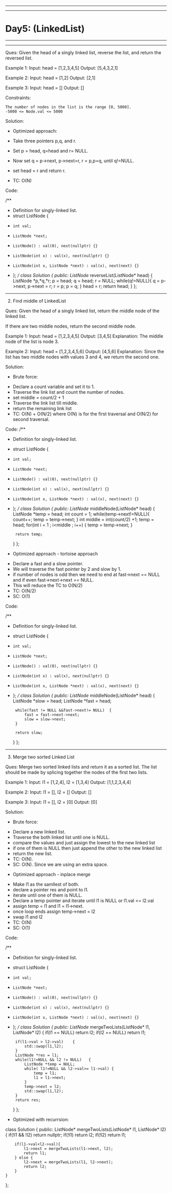 ---------------------------------------------------------------
---------------------------------------------------------------
# Day5: (LinkedList)
---------------------------------------------------------------
---------------------------------------------------------------

Ques: Given the head of a singly linked list, reverse the list, and return the reversed list.

Example 1:
    Input: head = [1,2,3,4,5]
    Output: [5,4,3,2,1]

Example 2:
    Input: head = [1,2]
    Output: [2,1]

Example 3:
    Input: head = []
    Output: []

Constraints:

    The number of nodes in the list is the range [0, 5000].
    -5000 <= Node.val <= 5000

Solution: 

* Optimized approach:

- Take three pointers p,q, and r. 
- Set p = head, q=head and r= NULL.
- Now set q = p->next, p->next=r, r = p,p=q, until q!=NULL.
- set head = r and return r.

- TC: O(N)

Code:

/**
 * Definition for singly-linked list.
 * struct ListNode {
 *     int val;
 *     ListNode *next;
 *     ListNode() : val(0), next(nullptr) {}
 *     ListNode(int x) : val(x), next(nullptr) {}
 *     ListNode(int x, ListNode *next) : val(x), next(next) {}
 * };
 */
class Solution {
public:
    ListNode* reverseList(ListNode* head) {
        ListNode *p,*q,*r;
        p = head;
        q = head;
        r = NULL;
        while(q!=NULL){
            q = p->next;
            p->next = r;
            r = p;
            p = q;
        }
        head = r;
        return head;
    }
};

---------------------------------------------------------------

2. Find middle of LinkedList 

Ques: Given the head of a singly linked list, return the middle node of the linked list.

If there are two middle nodes, return the second middle node.

Example 1:
    Input: head = [1,2,3,4,5]
    Output: [3,4,5]
    Explanation: The middle node of the list is node 3.

Example 2:
    Input: head = [1,2,3,4,5,6]
    Output: [4,5,6]
    Explanation: Since the list has two middle nodes with values 3 and 4, we return the second one.

Solution:


* Brute force:
 - Declare a count variable and set it to 1.
 - Traverse the link list and count the number of nodes.
 - set middle = count/2 + 1
 - Traverse the link list till middle.
 - return the remaining link list
 - TC: O(N) + O(N/2) where O(N) is for the first traversal and O(N/2) for second traversal. 

Code:
/**
 * Definition for singly-linked list.
 * struct ListNode {
 *     int val;
 *     ListNode *next;
 *     ListNode() : val(0), next(nullptr) {}
 *     ListNode(int x) : val(x), next(nullptr) {}
 *     ListNode(int x, ListNode *next) : val(x), next(next) {}
 * };
 */
class Solution {
public:
    ListNode* middleNode(ListNode* head) {
        ListNode *temp = head;
        int count = 1;
        while(temp->next!=NULL){
            count++;
            temp = temp->next;
        }
        int middle = int(count/2) +1;
        temp = head;
        for(int i = 1 ; i<middle ; i++) {
            temp = temp->next;
        }
        
        return temp;
    }
};

* Optimized approach - tortoise approach
- Declare a fast and a slow pointer.
- We will traverse the fast pointer by 2 and slow by 1.
- if number of nodes is odd then we need to end at fast->next == NULL and if even fast->next->next == NULL.
- This will reduce the TC to O(N/2) 
- TC: O(N/2)
- SC: O(1)

Code:

/**
 * Definition for singly-linked list.
 * struct ListNode {
 *     int val;
 *     ListNode *next;
 *     ListNode() : val(0), next(nullptr) {}
 *     ListNode(int x) : val(x), next(nullptr) {}
 *     ListNode(int x, ListNode *next) : val(x), next(next) {}
 * };
 */
class Solution {
public:
    ListNode* middleNode(ListNode* head) {
        ListNode *slow = head;
        ListNode *fast = head;
        
        while(fast != NULL &&fast->next!= NULL)  {
            fast = fast->next->next;
            slow = slow->next;
        }
        
        return slow;
    }
};

---------------------------------------------------------------

3. Merge two sorted Linked List  

Ques: Merge two sorted linked lists and return it as a sorted list. The list should be made by splicing together the nodes of the first two lists.

Example 1:
    Input: l1 = [1,2,4], l2 = [1,3,4]
    Output: [1,1,2,3,4,4]

Example 2:
    Input: l1 = [], l2 = []
    Output: []

Example 3:
    Input: l1 = [], l2 = [0]
    Output: [0]

Solution:

* Brute force:
 - Declare a new linked list.
 - Traverse the both linked list until one is NULL.
 - compare the values and just assign the lowest to the new linked list
 - if one of them is NULL then just append the other to the new linked list
 - return the new list.
 - TC: O(N).
 - SC: O(N). Since we are using an extra space. 

* Optimized approach - inplace merge
- Make l1 as the samllest of both.
- declare a pointer res and point to l1.
- iterate until one of them is NULL.
- Declare a temp pointer and iterate until l1 is NULL or l1.val <= l2.val
- assign temp = l1 and l1 = l1->next.
- once loop ends assign temp->next = l2
- swap l1 and l2
- TC: O(N)
- SC: O(1)

Code:

/**
 * Definition for singly-linked list.
 * struct ListNode {
 *     int val;
 *     ListNode *next;
 *     ListNode() : val(0), next(nullptr) {}
 *     ListNode(int x) : val(x), next(nullptr) {}
 *     ListNode(int x, ListNode *next) : val(x), next(next) {}
 * };
 */
class Solution {
public:
    ListNode* mergeTwoLists(ListNode* l1, ListNode* l2) {
        if(l1 == NULL) return l2;
        if(l2 == NULL) return l1;
        
        if(l1->val > l2->val)    {
            std::swap(l1,l2);
        }
        ListNode *res = l1;
        while(l1!=NULL && l2 != NULL)   {
            ListNode *temp = NULL;
            while( l1!=NULL && l2->val>= l1->val) {
                temp = l1;
                l1 = l1->next;
            }
            temp->next = l2;
            std::swap(l1,l2);
        }
        return res;
    }
};

* Optimized with recurrsion:

class Solution {
public:
    ListNode* mergeTwoLists(ListNode* l1, ListNode* l2) {
        if(!l1 && !l2) return nullptr;
        if(!l1) return l2;
        if(!l2) return l1;
        
        if(l1->val<l2->val){
            l1->next = mergeTwoLists(l1->next, l2);
            return l1;
        } else {
            l2->next = mergeTwoLists(l1, l2->next);
            return l2;
        }
    }
};
